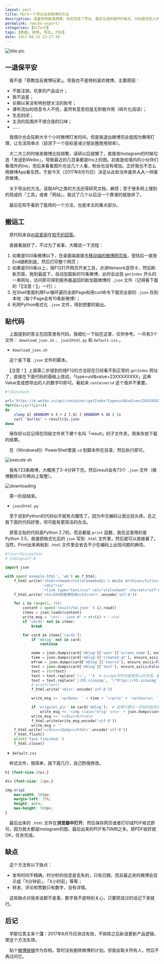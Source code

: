 ```yaml
---
layout: post
title: Mark一个导出全部微博的方法
description: 准备停用新浪微博，目前完成了导出，最后生成的是PDF格式。代码是在别人的基础上改进了一下，现在记录在这里。
permalink: /weibo-export/
categories: [HiTech]
tags: [数据, 微博, 导出, 代码]
date: 2017-08-15 22:27:34
--- 
```


<!--「http://lanternd.qiniudn.com/Pic4Post/」-->

![title pic](http://lanternd.qiniudn.com/Pic4Post/weibo-export/2017-08-15-weibo.png)

## 一退保平安

　我不是「原教旨反微博玩家」。但我也不是特别喜欢微博，主要原因：

- 不能注销，坑爹的产品设计；
- 我不追星；
- 长期以来没有特别想关注的账号；
- 瀑布流似的信息令人不悦，虽然有意思但是无积极作用（碎片化阅读）；
- 生态封闭；
- 主流的氛围并不很合我的口味；
- ……

　我偶尔也会狂刷大半个小时微博打发时间，但是我退出微博完全是因为懒得打理，让生活简单点（目测下一个目标是减少朋友圈使用频率）。

　大二大三的时候发微博比较频繁，读研以后就懒了，直接发Instagram的时候勾选「发送到Weibo」，导致最近的几百条都是Ins上的图。初衷是给墙内的小伙伴们看墙外的Ins，但后来看看图片也没几个人看，粉丝也没有增加。正好我也不怎么用微博App看东西，于是今天（2017年8月15日）决定从此和当年废弃**人人**一样废弃微博。

　关于导出的方法。读取API之类的方法还得研究文档，麻烦；至于很多网上搜到的现成的「工具」或者「网站」，我试了几个以后没一个靠谱的就放弃了。

　最后在知乎看到了能用的一个方法，也是本文的重点部分。

## 搬运工

　原代码来自[@梁爱丽](https://www.zhihu.com/people/liang-ai-li)在[知乎的回答](https://www.zhihu.com/question/20339936/answer/195823664)。

　直接看就好了，不过为了省事，大概说一下流程：

1. 如果是500条微博以下，在桌面端直接去[移动端的微博网页版](https://m.weibo.cn/)，登陆后一直按End键刷到底，然后打印整个网页；
2. 如果是500条以上，按F12打开网页开发工具，点进Network选项卡，然后刷新页面，拖到最底下，自动加载新的10条微博，此时会出现 `getIndex` 开头的一串网址，访问即可得到服务器返回的新加载微博的 `.json` 文件（记得看下面的「【注意！】」一行）；
3. 在Shell里面利用For循环遍历全部Page和用curl命令下载完全部的 `.json` 存到本地（每个Page会有10条新微博）；
4. 利用Python格式化 `.json` 文件，得到想要的输出。

## 贴代码

　上面提到的答主在回答里有代码，我细化一下贴在这里，仅供参考。一共有3个文件： `download_json.sh` 、 `json2html.py` 和 `default.css` 。

- `download_json.sh`

　这个是下载 `.json` 文件的脚本。

　【注意！】上面第二步提到的按F12的方法现在已经看不到正常的 `getIndex` 网址了，直接在下面代码的基础上改动，「type=uid&value=23XXXXXXXX」这串Value变成想导出的人的数字ID即可。看起来 `containerid` 这个值并不重要。

``` bash 
#!/bin/bash

url='https://m.weibo.cn/api/container/getIndex?type=uid&value=23XXXXXXXX&containerid=2304132384538187&page='
for((i=1;i<74;i++))
do
    sleep $[ $RANDOM % 3 + 2 ].$[ ( $RANDOM % 10 ) ]s
    curl "$url$i" > result/$i.json
done
```

　保存好以后记得在同级文件夹下建个名叫「result」的子文件夹，用来存放下载的结果。

　在（Windows的）PowerShell里面 `cd` 到脚本所在目录，然后执行即可。

![execute sh](http://lanternd.qiniudn.com/Pic4Post/weibo-export/execute.png)

　我有723条微博，大概用了3-4分钟下完。然后result会有73个 `.json` 文件（微博数除以10再向上取整）。

![downloading](http://lanternd.qiniudn.com/Pic4Post/weibo-export/downloading.png)

　第一阶段结束。

- `json2html.py`

　至于说到Python的代码似乎就有点魔性了，因为中文编码让我比较头疼。总之我下面的代码好使，但可能有更简洁的办法。

　原答主贴的代码是Python 2.7的，而且都是 `print` 函数，我在这里用的是Python 3.5，直接把格式化后的 `json` 写到 `.html` 文件里，然后就可以直接看了。当然，Print出来再粘到 `.html` 文件里会省去不少在编码上出现问题的麻烦。

``` python 
#!/usr/bin/python
# coding=utf-8

import json

with open('example.html', 'wb') as f_html:
    f_html.write('<html><head><title>Somebody\'s Weibo Archive</title></head><body>'
                 '<div">\n'
                 '<link type="text/css" rel="stylesheet" charset="utf-8" href="default.css" />'.encode('utf-8'))
    f_html.write('<h1>XXX的微博存档</h1><hr>'.encode('utf-8'))

    for i in range(1, 74):
        content = open('result/%d.json' % i).read()
        items = json.loads(content)
        write_msg = '\n<!-- json #' + str(i) +'-->\n'
        if 'cards' not in items:
            break

        for card in items['cards']:
            if 'mblog' not in card:
                continue

            name = json.dumps(card['mblog']['user']['screen_name'], ensure_ascii=False)  # 因为都是重复的同样的ID，所以没有写进文件里。
            time = json.dumps(card['mblog']['created_at'], ensure_ascii=False)
            mfrom = json.dumps(card['mblog']['source'], ensure_ascii=False)
            text = json.dumps(card['mblog']['text'], ensure_ascii=False)
            text = str(text)
            text = text.replace('\\', '')  # escape字符也是很恶心的东西，删掉。
            text = text.replace('//h5.sinaimg', '\"https://h5.sinaimg')  # 处理某些图片的URL问题
            # print(text)
            f_html.write('<div>'.encode('utf-8'))

            write_msg += '<p>Date: ' + time + '</p>\n' + '<p>Source: ' + mfrom + '</p>\n' + '<p>' + text + '</p>\n'

            if 'original_pic' in card['mblog']:  # 这两行建议一开始别加进去，文本调试OK以后再加，不然HTML页面会加载很久，尤其是图多or网速不好的时候。
                write_msg += '<img class="orig" src=' + json.dumps(card['mblog']['original_pic'], ensure_ascii=False) + '>\n'
            write_msg += '</div><hr>\n\n'
            f_html.write(write_msg.encode('utf-8'))
            write_msg = ''
    f_html.write('</div></body></html>'.encode('utf-8'))
    f_html.flush()
    print('Task finished.')
    f_html.close()
```

- `default.css`

　样式文件，很简单，就下面几行，自己酌情修改。

``` css
h1 {font-size:26px;}

div {font-size: 12px;}

img.orig{
	max-width: 500px;
	margin-left: 15%;
	height: auto;
	max-height: 500px;
}
```

　最后出来的 `.html` 文件在**浏览器中打开**，然后保存网页或者打印成PDF格式即可。因为我大都是Instagram的图，最后出来的PDF有70MB之多。把PDF收好就OK，任务完成。

## 缺点

　这个方法有以下缺点：

- 发布时间不精确，时分秒的信息是丢失的，只有日期，而且最近发的微博会显示成「X分钟前」、「X小时前」等等；
- 转发、评论和赞数只有数字，没有详情。

　这些缺点对我来说都不是事，数字我不是特别关心，只要把说过的话记下来就行。

## 后记

　学那位答主来个**注**：2017年8月15日测试有效，不排除之后新浪更新产品逻辑，使这个方法失效。

　贴个[微博链接](http://weibo.com/2384538187/)作为存档，暂时没有删除微博的计划。但我会取关所有人，然后不再过问它。